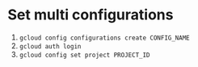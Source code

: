 # Set multi configurations
1. `gcloud config configurations create CONFIG_NAME`
1. `gcloud auth login`
1. `gcloud config set project PROJECT_ID`